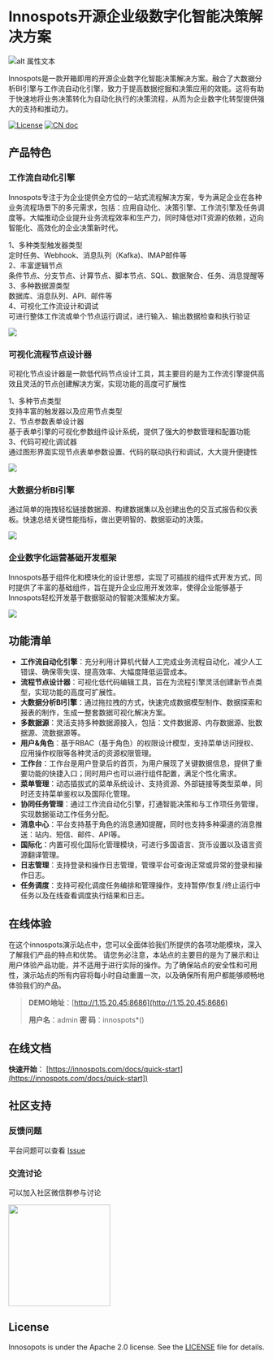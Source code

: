# Innospots开源企业级数字化智能决策解决方案
![alt 属性文本](https://github.com/innospots/innospots-assets/blob/main/images/innospots-logo.png?raw=true)

Innospots是一款开箱即用的开源企业数字化智能决策解决方案。融合了大数据分析BI引擎与工作流自动化引擎，致力于提高数据挖掘和决策应用的效能。这将有助于快速地将业务决策转化为自动化执行的决策流程，从而为企业数字化转型提供强大的支持和推动力。

[![License](https://img.shields.io/github/license/innospots/innospots)](https://www.apache.org/licenses/LICENSE-2.0.html)
[![CN doc](https://img.shields.io/badge/文档-中文版-blue.svg)](http://innospots.com/manual)



## 产品特色

### 工作流自动化引擎
Innospots专注于为企业提供全方位的一站式流程解决方案，专为满足企业在各种业务流程场景下的多元需求，包括：应用自动化、决策引擎、工作流引擎及任务调度等。大幅推动企业提升业务流程效率和生产力，同时降低对IT资源的依赖，迈向智能化、高效化的企业决策新时代。

1、多种类型触发器类型  
   定时任务、Webhook、消息队列（Kafka)、IMAP邮件等  
2、丰富逻辑节点  
   条件节点、分支节点、计算节点、脚本节点、SQL、数据聚合、任务、消息提醒等  
3、多种数据源类型  
   数据库、消息队列、API、邮件等  
4、可视化工作流设计和调试   
   可进行整体工作流或单个节点运行调试，进行输入、输出数据检查和执行验证    

![](https://github.com/innospots/innospots-assets/blob/main/images/workflow-engine.png?raw=true)

### 可视化流程节点设计器
可视化节点设计器是一款低代码节点设计工具，其主要目的是为工作流引擎提供高效且灵活的节点创建解决方案，实现功能的高度可扩展性

1、多种节点类型    
   支持丰富的触发器以及应用节点类型   
2、节点参数表单设计器    
   基于表单引擎的可视化参数组件设计系统，提供了强大的参数管理和配置功能   
3、代码可视化调试器    
   通过图形界面实现节点表单参数设置、代码的联动执行和调试，大大提升便捷性

![](https://github.com/innospots/innospots-assets/blob/main/images/workflow-node-designer.png?raw=true)

### 大数据分析BI引擎
通过简单的拖拽轻松链接数据源、构建数据集以及创建出色的交互式报告和仪表板。快速总结关键性能指标，做出更明智的、数据驱动的决策。

![](https://github.com/innospots/innospots-assets/blob/main/images/bi-report.png?raw=true)

### 企业数字化运营基础开发框架
Innospots基于组件化和模块化的设计思想，实现了可插拔的组件式开发方式，同时提供了丰富的基础组件，旨在提升企业应用开发效率，使得企业能够基于Innospots轻松开发基于数据驱动的智能决策解决方案。

![](https://github.com/innospots/innospots-assets/blob/main/images/all-modules.png?raw=true)

## 功能清单

* **工作流自动化引擎**：充分利用计算机代替人工完成业务流程自动化，减少人工错误、确保零失误、提高效率、大幅度降低运营成本。
* **流程节点设计器**：可视化低代码编辑工具，旨在为流程引擎灵活创建新节点类型，实现功能的高度可扩展性。
* **大数据分析BI引擎**：通过拖拉拽的方式，快速完成数据模型制作、数据探索和报表的制作，生成一整套数据可视化解决方案。
* **多数据源**：灵活支持多种数据源接入，包括：文件数据源、内存数据源、批数据源、流数据源等。
* **用户&角色**：基于RBAC（基于角色）的权限设计模型，支持菜单访问授权、应用操作权限等各种灵活的资源权限管理。
* **工作台**：工作台是用户登录后的首页，为用户展现了关键数据信息，提供了重要功能的快捷入口；同时用户也可以进行组件配置，满足个性化需求。
* **菜单管理**：动态插拔式的菜单系统设计、支持资源、外部链接等类型菜单，同时还支持菜单鉴权以及国际化管理。
* **协同任务管理**：通过工作流自动化引擎，打通智能决策和与工作项任务管理，实现数据驱动工作任务分配。
* **消息中心**：平台支持基于角色的消息通知提醒，同时也支持多种渠道的消息推送：站内、短信、邮件、API等。
* **国际化**：内置可视化国际化管理模块，可进行多国语言、货币设置以及语言资源翻译管理。
* **日志管理**：支持登录和操作日志管理，管理平台可查询正常或异常的登录和操作日志。
* **任务调度**：支持可视化调度任务编排和管理操作，支持暂停/恢复/终止运行中任务以及在线查看调度执行结果和日志。


## 在线体验
在这个innospots演示站点中，您可以全面体验我们所提供的各项功能模块，深入了解我们产品的特点和优势。
请您务必注意，本站点的主要目的是为了展示和让用户体验产品功能，并不适用于进行实际的操作。为了确保站点的安全性和可用性，演示站点的所有内容将每小时自动重置一次，以及确保所有用户都能够顺畅地体验我们的产品。
> **DEMO地址**：[http://1.15.20.45:8686](http://1.15.20.45:8686)
> 
> **用户名**：admin 
> **密   码**：innospots*()

## 在线文档
**快速开始**：
[https://innospots.com/docs/quick-start](https://innospots.com/docs/quick-start])

## 社区支持
### 反馈问题
平台问题可以查看 [Issue](https://github.com/innospots/innospots/issues)

### 交流讨论
可以加入社区微信群参与讨论

<img src="https://github.com/innospots/innospots-assets/blob/main/images/smars-wx.png?raw=true" height="200" width="200" />


## License
Innosopots is under the Apache 2.0 license. See the [LICENSE](https://github.com/innospots/innospots/blob/master/LICENSE) file for details.